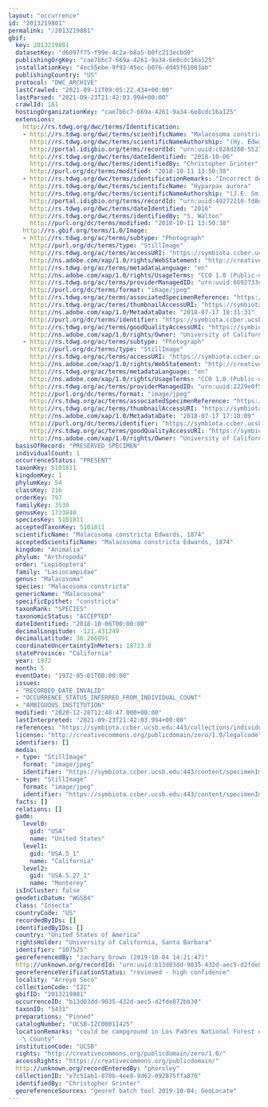 ```yaml
---
layout: "occurrence"
id: "2013219801"
permalink: "/2013219801"
gbif:
  key: 2013219801
  datasetKey: "d6097f75-f99e-4c2a-b8a5-b0fc213ecbd0"
  publishingOrgKey: "cae7b6c7-669a-4261-9a34-6e8cdc16a125"
  installationKey: "4ec55ebe-9f92-45ec-b076-dd45f61003ab"
  publishingCountry: "US"
  protocol: "DWC_ARCHIVE"
  lastCrawled: "2021-09-11T09:05:22.434+00:00"
  lastParsed: "2021-09-23T21:42:03.994+00:00"
  crawlId: 161
  hostingOrganizationKey: "cae7b6c7-669a-4261-9a34-6e8cdc16a125"
  extensions:
    http://rs.tdwg.org/dwc/terms/Identification:
    - http://rs.tdwg.org/dwc/terms/scientificName: "Malacosoma constricta"
      http://rs.tdwg.org/dwc/terms/scientificNameAuthorship: "(Hy. Edwards, 1874)"
      http://portal.idigbio.org/terms/recordId: "urn:uuid:c828d280-5523-4ea8-8efb-134ebad296fd"
      http://rs.tdwg.org/dwc/terms/dateIdentified: "2018-10-06"
      http://rs.tdwg.org/dwc/terms/identifiedBy: "Christopher Grinter"
      http://purl.org/dc/terms/modified: "2018-10-11 13:50:38"
    - http://rs.tdwg.org/dwc/terms/identificationRemarks: "Incorrect determination"
      http://rs.tdwg.org/dwc/terms/scientificName: "Hyparpax aurora"
      http://rs.tdwg.org/dwc/terms/scientificNameAuthorship: "(J.E. Smith, 1797)"
      http://portal.idigbio.org/terms/recordId: "urn:uuid:49272210-fd8d-4301-b570-8922e3f022d6"
      http://rs.tdwg.org/dwc/terms/dateIdentified: "2016"
      http://rs.tdwg.org/dwc/terms/identifiedBy: "S. Walton"
      http://purl.org/dc/terms/modified: "2018-10-11 13:50:38"
    http://rs.gbif.org/terms/1.0/Image:
    - http://rs.tdwg.org/ac/terms/subtype: "Photograph"
      http://purl.org/dc/terms/type: "StillImage"
      http://rs.tdwg.org/ac/terms/accessURI: "https://symbiota.ccber.ucsb.edu:443/content/specimenImages/UCSB_IZC/UCSB-IZC00011/UCSB-IZC00011425_1_lg.jpg"
      http://ns.adobe.com/xap/1.0/rights/WebStatement: "http://creativecommons.org/publicdomain/zero/1.0/"
      http://rs.tdwg.org/ac/terms/metadataLanguage: "en"
      http://ns.adobe.com/xap/1.0/rights/UsageTerms: "CC0 1.0 (Public-domain)"
      http://rs.tdwg.org/ac/terms/providerManagedID: "urn:uuid:6692733c-be78-45f7-9c68-d625140f187c"
      http://purl.org/dc/terms/format: "image/jpeg"
      http://rs.tdwg.org/ac/terms/associatedSpecimenReference: "https://symbiota.ccber.ucsb.edu:443/collections/individual/index.php?occid=107525"
      http://rs.tdwg.org/ac/terms/thumbnailAccessURI: "https://symbiota.ccber.ucsb.edu:443/content/specimenImages/UCSB_IZC/UCSB-IZC00011/UCSB-IZC00011425_1_tn.jpg"
      http://ns.adobe.com/xap/1.0/MetadataDate: "2018-07-17 18:31:31"
      http://purl.org/dc/terms/identifier: "https://symbiota.ccber.ucsb.edu:443/content/specimenImages/UCSB_IZC/UCSB-IZC00011/UCSB-IZC00011425_1_lg.jpg"
      http://rs.tdwg.org/ac/terms/goodQualityAccessURI: "https://symbiota.ccber.ucsb.edu:443/content/specimenImages/UCSB_IZC/UCSB-IZC00011/UCSB-IZC00011425_1.jpg"
      http://ns.adobe.com/xap/1.0/rights/Owner: "University of California, Santa Barbara"
    - http://rs.tdwg.org/ac/terms/subtype: "Photograph"
      http://purl.org/dc/terms/type: "StillImage"
      http://rs.tdwg.org/ac/terms/accessURI: "https://symbiota.ccber.ucsb.edu:443/content/specimenImages/UCSB_IZC/UCSB-IZC00011/UCSB-IZC00011425_lg.jpg"
      http://ns.adobe.com/xap/1.0/rights/WebStatement: "http://creativecommons.org/publicdomain/zero/1.0/"
      http://rs.tdwg.org/ac/terms/metadataLanguage: "en"
      http://ns.adobe.com/xap/1.0/rights/UsageTerms: "CC0 1.0 (Public-domain)"
      http://rs.tdwg.org/ac/terms/providerManagedID: "urn:uuid:2229e0f5-e946-448d-a6b6-8e2bf56cf798"
      http://purl.org/dc/terms/format: "image/jpeg"
      http://rs.tdwg.org/ac/terms/associatedSpecimenReference: "https://symbiota.ccber.ucsb.edu:443/collections/individual/index.php?occid=107525"
      http://rs.tdwg.org/ac/terms/thumbnailAccessURI: "https://symbiota.ccber.ucsb.edu:443/content/specimenImages/UCSB_IZC/UCSB-IZC00011/UCSB-IZC00011425_tn.jpg"
      http://ns.adobe.com/xap/1.0/MetadataDate: "2018-07-17 17:18:09"
      http://purl.org/dc/terms/identifier: "https://symbiota.ccber.ucsb.edu:443/content/specimenImages/UCSB_IZC/UCSB-IZC00011/UCSB-IZC00011425_lg.jpg"
      http://rs.tdwg.org/ac/terms/goodQualityAccessURI: "https://symbiota.ccber.ucsb.edu:443/content/specimenImages/UCSB_IZC/UCSB-IZC00011/UCSB-IZC00011425.jpg"
      http://ns.adobe.com/xap/1.0/rights/Owner: "University of California, Santa Barbara"
  basisOfRecord: "PRESERVED_SPECIMEN"
  individualCount: 1
  occurrenceStatus: "PRESENT"
  taxonKey: 5101811
  kingdomKey: 1
  phylumKey: 54
  classKey: 216
  orderKey: 797
  familyKey: 3530
  genusKey: 1733840
  speciesKey: 5101811
  acceptedTaxonKey: 5101811
  scientificName: "Malacosoma constricta Edwards, 1874"
  acceptedScientificName: "Malacosoma constricta Edwards, 1874"
  kingdom: "Animalia"
  phylum: "Arthropoda"
  order: "Lepidoptera"
  family: "Lasiocampidae"
  genus: "Malacosoma"
  species: "Malacosoma constricta"
  genericName: "Malacosoma"
  specificEpithet: "constricta"
  taxonRank: "SPECIES"
  taxonomicStatus: "ACCEPTED"
  dateIdentified: "2018-10-06T00:00:00"
  decimalLongitude: -121.431249
  decimalLatitude: 36.266091
  coordinateUncertaintyInMeters: 18723.0
  stateProvince: "California"
  year: 1972
  month: 5
  eventDate: "1972-05-01T00:00:00"
  issues:
  - "RECORDED_DATE_INVALID"
  - "OCCURRENCE_STATUS_INFERRED_FROM_INDIVIDUAL_COUNT"
  - "AMBIGUOUS_INSTITUTION"
  modified: "2020-12-28T12:48:47.000+00:00"
  lastInterpreted: "2021-09-23T21:42:03.994+00:00"
  references: "https://symbiota.ccber.ucsb.edu:443/collections/individual/index.php?occid=107525"
  license: "http://creativecommons.org/publicdomain/zero/1.0/legalcode"
  identifiers: []
  media:
  - type: "StillImage"
    format: "image/jpeg"
    identifier: "https://symbiota.ccber.ucsb.edu:443/content/specimenImages/UCSB_IZC/UCSB-IZC00011/UCSB-IZC00011425_lg.jpg"
  - type: "StillImage"
    format: "image/jpeg"
    identifier: "https://symbiota.ccber.ucsb.edu:443/content/specimenImages/UCSB_IZC/UCSB-IZC00011/UCSB-IZC00011425_1_lg.jpg"
  facts: []
  relations: []
  gadm:
    level0:
      gid: "USA"
      name: "United States"
    level1:
      gid: "USA.5_1"
      name: "California"
    level2:
      gid: "USA.5.27_1"
      name: "Monterey"
  isInCluster: false
  geodeticDatum: "WGS84"
  class: "Insecta"
  countryCode: "US"
  recordedByIDs: []
  identifiedByIDs: []
  country: "United States of America"
  rightsHolder: "University of California, Santa Barbara"
  identifier: "107525"
  georeferencedBy: "zachary_brown (2019-10-04 14:21:47)"
  http://unknown.org/recordId: "urn:uuid:b13d03dd-9035-432d-aec5-d2fde872bb30"
  georeferenceVerificationStatus: "reviewed - high confidence"
  locality: "Arroyo Seco"
  collectionCode: "IZC"
  gbifID: "2013219801"
  occurrenceID: "b13d03dd-9035-432d-aec5-d2fde872bb30"
  taxonID: "5431"
  preparations: "Pinned"
  catalogNumber: "UCSB-IZC00011425"
  locationRemarks: "could be campground in Los Padres National Forest or area in LA\
    \ County"
  institutionCode: "UCSB"
  rights: "http://creativecommons.org/publicdomain/zero/1.0/"
  accessRights: "https://creativecommons.org/publicdomain/"
  http://unknown.org/recordEnteredBy: "phorsley"
  collectionID: "e7c51ab1-870b-4ee8-9d62-092875ffa870"
  identifiedBy: "Christopher Grinter"
  georeferenceSources: "georef batch tool 2019-10-04; GeoLocate"
---
```

